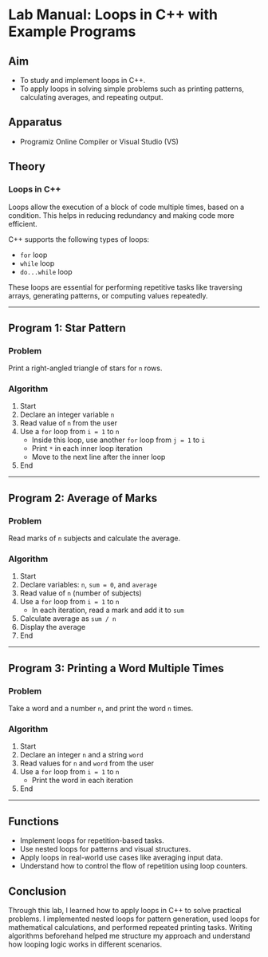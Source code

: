 # Lab Manual: Loops in C++ with Example Programs

## Aim
- To study and implement loops in C++.
- To apply loops in solving simple problems such as printing patterns, calculating averages, and repeating output.

## Apparatus
- Programiz Online Compiler or Visual Studio (VS)

## Theory

### Loops in C++
Loops allow the execution of a block of code multiple times, based on a condition. This helps in reducing redundancy and making code more efficient.

C++ supports the following types of loops:
- `for` loop
- `while` loop
- `do...while` loop

These loops are essential for performing repetitive tasks like traversing arrays, generating patterns, or computing values repeatedly.

---

## Program 1: Star Pattern

### Problem  
Print a right-angled triangle of stars for `n` rows.

### Algorithm
1. Start  
2. Declare an integer variable `n`  
3. Read value of `n` from the user  
4. Use a `for` loop from `i = 1` to `n`  
   - Inside this loop, use another `for` loop from `j = 1` to `i`  
   - Print `*` in each inner loop iteration  
   - Move to the next line after the inner loop  
5. End

---

## Program 2: Average of Marks

### Problem  
Read marks of `n` subjects and calculate the average.

### Algorithm
1. Start  
2. Declare variables: `n`, `sum = 0`, and `average`  
3. Read value of `n` (number of subjects)  
4. Use a `for` loop from `i = 1` to `n`  
   - In each iteration, read a mark and add it to `sum`  
5. Calculate average as `sum / n`  
6. Display the average  
7. End

---

## Program 3: Printing a Word Multiple Times

### Problem  
Take a word and a number `n`, and print the word `n` times.

### Algorithm
1. Start  
2. Declare an integer `n` and a string `word`  
3. Read values for `n` and `word` from the user  
4. Use a `for` loop from `i = 1` to `n`  
   - Print the word in each iteration  
5. End

---

## Functions

- Implement loops for repetition-based tasks.
- Use nested loops for patterns and visual structures.
- Apply loops in real-world use cases like averaging input data.
- Understand how to control the flow of repetition using loop counters.

## Conclusion
Through this lab, I learned how to apply loops in C++ to solve practical problems. I implemented nested loops for pattern generation, used loops for mathematical calculations, and performed repeated printing tasks. Writing algorithms beforehand helped me structure my approach and understand how looping logic works in different scenarios.
